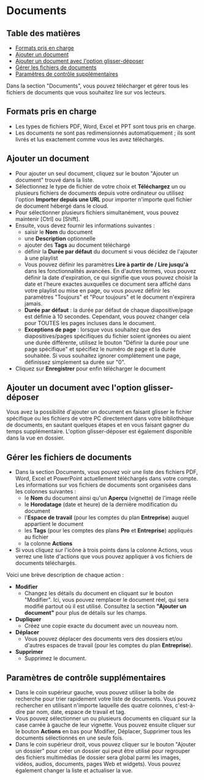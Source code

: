 # Documents

## Table des matières

- [Formats pris en charge](#formats-pris-en-charge)
- [Ajouter un document](#ajouter-un-document)
- [Ajouter un document avec l'option glisser-déposer](#ajouter-un-document-avec-loption-glisser-déposer)
- [Gérer les fichiers de documents](#gérer-les-fichiers-de-documents)
- [Paramètres de contrôle supplémentaires](#paramètres-de-contrôle-supplémentaires)

Dans la section "Documents", vous pouvez télécharger et gérer tous les fichiers de documents que vous souhaitez lire sur vos lecteurs.

## Formats pris en charge

- Les types de fichiers PDF, Word, Excel et PPT sont tous pris en charge.
- Les documents ne sont pas redimensionnés automatiquement ; ils sont livrés et lus exactement comme vous les avez téléchargés.

## Ajouter un document

- Pour ajouter un seul document, cliquez sur le bouton "Ajouter un document" trouvé dans la liste.
- Sélectionnez le type de fichier de votre choix et **Téléchargez** un ou plusieurs fichiers de documents depuis votre ordinateur ou utilisez l'option **Importer depuis une URL** pour importer n'importe quel fichier de document hébergé dans le cloud.
- Pour sélectionner plusieurs fichiers simultanément, vous pouvez maintenir [Ctrl] ou [Shift].
- Ensuite, vous devez fournir les informations suivantes :
  - saisir le **Nom** du document
  - une **Description** optionnelle
  - ajouter des **Tags** au document téléchargé
  - définir la **Durée par défaut** du document si vous décidez de l'ajouter à une playlist
  - Vous pouvez définir les paramètres **Lire à partir de / Lire jusqu'à** dans les fonctionnalités avancées. En d'autres termes, vous pouvez définir la date d'expiration, ce qui signifie que vous pouvez choisir la date et l'heure exactes auxquelles ce document sera affiché dans votre playlist ou mise en page, ou vous pouvez définir les paramètres "Toujours" et "Pour toujours" et le document n'expirera jamais.
  - **Durée par défaut** : la durée par défaut de chaque diapositive/page est définie à 10 secondes. Cependant, vous pouvez changer cela pour TOUTES les pages incluses dans le document.
  - **Exceptions de page** : lorsque vous souhaitez que des diapositives/pages spécifiques du fichier soient ignorées ou aient une durée différente, utilisez le bouton "Définir la durée pour une page spécifique" et spécifiez le numéro de page et la durée souhaitée. Si vous souhaitez ignorer complètement une page, définissez simplement sa durée sur "0".
- Cliquez sur **Enregistrer** pour enfin télécharger le document

## Ajouter un document avec l'option glisser-déposer

Vous avez la possibilité d'ajouter un document en faisant glisser le fichier spécifique ou les fichiers de votre PC directement dans votre bibliothèque de documents, en sautant quelques étapes et en vous faisant gagner du temps supplémentaire.
L'option glisser-déposer est également disponible dans la vue en dossier.

## Gérer les fichiers de documents

- Dans la section Documents, vous pouvez voir une liste des fichiers PDF, Word, Excel et PowerPoint actuellement téléchargés dans votre compte. Les informations sur vos fichiers de documents sont organisées dans les colonnes suivantes :
  - le **Nom** du document ainsi qu'un **Aperçu** (vignette) de l'image réelle
  - le **Horodatage** (date et heure) de la dernière modification du document
  - l'**Espace de travail** (pour les comptes du plan **Entreprise**) auquel appartient le document
  - les **Tags** (pour les comptes des plans **Pro** et **Entreprise**) appliqués au fichier
  - la colonne **Actions**
- Si vous cliquez sur l'icône à trois points dans la colonne Actions, vous verrez une liste d'actions que vous pouvez appliquer à vos fichiers de documents téléchargés.

Voici une brève description de chaque action :

- **Modifier**
  - Changez les détails du document en cliquant sur le bouton "Modifier". Ici, vous pouvez remplacer le document réel, qui sera modifié partout où il est utilisé. Consultez la section **"Ajouter un document"** pour plus de détails sur les champs.
- **Dupliquer**
  - Créez une copie exacte du document avec un nouveau nom.
- **Déplacer**
  - Vous pouvez déplacer des documents vers des dossiers et/ou d'autres espaces de travail (pour les comptes du plan **Entreprise**).
- **Supprimer**
  - Supprimez le document.

## Paramètres de contrôle supplémentaires

- Dans le coin supérieur gauche, vous pouvez utiliser la boîte de recherche pour trier rapidement votre liste de documents. Vous pouvez rechercher en utilisant n'importe laquelle des quatre colonnes, c'est-à-dire par nom, date, espace de travail et tag.
- Vous pouvez sélectionner un ou plusieurs documents en cliquant sur la case carrée à gauche de leur vignette. Vous pouvez ensuite cliquer sur le bouton **Actions** en bas pour Modifier, Déplacer, Supprimer tous les documents sélectionnés en une seule fois.
- Dans le coin supérieur droit, vous pouvez cliquer sur le bouton "Ajouter un dossier" pour créer un dossier qui peut être utilisé pour regrouper des fichiers multimédias (le dossier sera global parmi les images, vidéos, audios, documents, pages Web et widgets). Vous pouvez également changer la liste et actualiser la vue.
